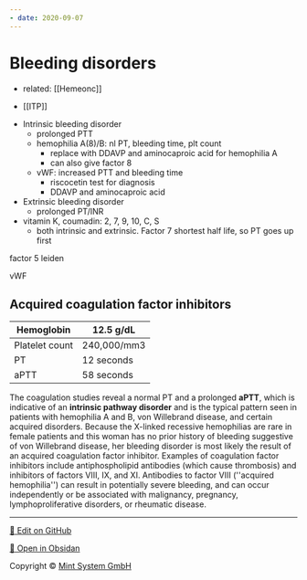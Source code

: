 ```yaml
---
- date: 2020-09-07
---
```


# Bleeding disorders

- related: [[Hemeonc]]

- [[ITP]]

<!-- intrinsic vs extrinsic bleeding disorders -->

- Intrinsic bleeding disorder
	- prolonged PTT
	- hemophilia A(8)/B: nl PT, bleeding time, plt count
		- replace with DDAVP and aminocaproic acid for hemophilia A
		- can also give factor 8
	- vWF: increased PTT and bleeding time
		- riscocetin test for diagnosis
		- DDAVP and aminocaproic acid
- Extrinsic bleeding disorder
	- prolonged PT/INR
- vitamin K, coumadin: 2, 7, 9, 10, C, S
	- both intrinsic and extrinsic. Factor 7 shortest half life, so PT goes up first

<!-- most common cause of inherited or heredity thrombophilia -->

factor 5 leiden

<!--  most common inherited bleeding disorder -->

vWF

## Acquired coagulation factor inhibitors

<!-- acquired coagulation factor inhibitor sx, examples -->

| Hemoglobin     | 12.5 g/dL   |
| -------------- | ----------- |
| Platelet count | 240,000/mm3 |
| PT             | 12 seconds  |
| aPTT           | 58 seconds  |

The coagulation studies reveal a normal PT and a prolonged **aPTT**, which  is indicative of an **intrinsic pathway disorder** and is the typical  pattern seen in patients with hemophilia A and B, von Willebrand  disease, and certain acquired disorders. Because the X-linked recessive hemophilias are rare in female patients and this woman has no prior  history of bleeding suggestive of von Willebrand disease, her bleeding  disorder is most likely the result of an acquired coagulation factor  inhibitor. Examples of coagulation factor inhibitors include  antiphospholipid antibodies (which cause thrombosis) and inhibitors of  factors VIII, IX, and XI. Antibodies to factor VIII (''acquired  hemophilia'') can result in potentially severe bleeding, and can occur  independently or be associated with malignancy, pregnancy, lymphoproliferative disorders, or rheumatic disease.


<hr>

[📝 Edit on GitHub](https://github.com/Mint-System/Knowledge/blob/master/Bleeding%20disorders.md)

[📂 Open in Obsidan](obsidian://open?vault=Knowledge%20Mint%20System&file=Bleeding%20disorders.md ':target=_self')

<footer>Copyright © <a href="https://www.mint-system.ch/">Mint System GmbH</a></footer>